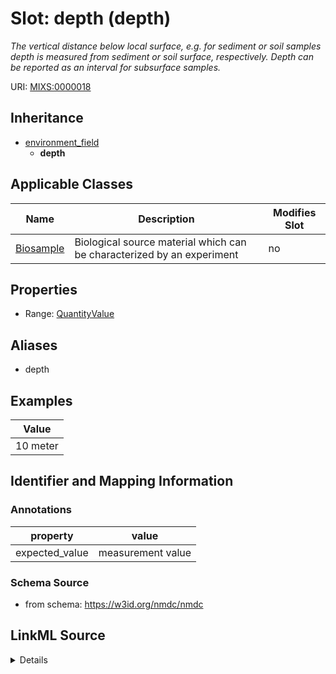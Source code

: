 # Slot: depth (depth)


_The vertical distance below local surface, e.g. for sediment or soil samples depth is measured from sediment or soil surface, respectively. Depth can be reported as an interval for subsurface samples._



URI: [MIXS:0000018](https://w3id.org/mixs/0000018)




## Inheritance

* [environment_field](environment_field.md)
    * **depth**





## Applicable Classes

| Name | Description | Modifies Slot |
| --- | --- | --- |
[Biosample](Biosample.md) | Biological source material which can be characterized by an experiment |  no  |







## Properties

* Range: [QuantityValue](QuantityValue.md)



## Aliases


* depth




## Examples

| Value |
| --- |
| 10 meter |

## Identifier and Mapping Information





### Annotations

| property | value |
| --- | --- |
| expected_value | measurement value |



### Schema Source


* from schema: https://w3id.org/nmdc/nmdc




## LinkML Source

<details>
```yaml
name: depth
annotations:
  expected_value:
    tag: expected_value
    value: measurement value
description: The vertical distance below local surface, e.g. for sediment or soil
  samples depth is measured from sediment or soil surface, respectively. Depth can
  be reported as an interval for subsurface samples.
title: depth
examples:
- value: 10 meter
from_schema: https://w3id.org/nmdc/nmdc
aliases:
- depth
rank: 1000
is_a: environment field
slot_uri: MIXS:0000018
multivalued: false
alias: depth
domain_of:
- Biosample
range: QuantityValue

```
</details>